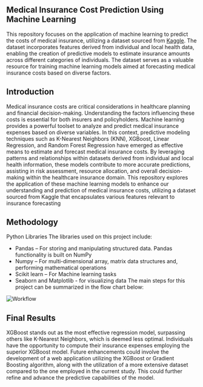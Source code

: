 ## Medical Insurance Cost Prediction Using Machine Learning

This repository focuses on the application of machine learning to predict the costs of medical insurance, utilizing a dataset sourced from [Kaggle](https://www.kaggle.com/mirichoi0218/insurance?select=insurance.csv). The dataset incorporates features derived from individual and local health data, enabling the creation of predictive models to estimate insurance amounts across different categories of individuals. The dataset serves as a valuable resource for training machine learning models aimed at forecasting medical insurance costs based on diverse factors.

## Introduction
Medical insurance costs are critical considerations in healthcare planning and financial decision-making. Understanding the factors influencing these costs is essential for both insurers and policyholders. Machine learning provides a powerful toolset to analyze and predict medical insurance expenses based on diverse variables. In this context, predictive modeling techniques such as K-Nearest Neighbors (KNN), XGBoost, Linear Regression, and Random Forest Regression have emerged as effective means to estimate and forecast medical insurance costs. By leveraging patterns and relationships within datasets derived from individual and local health information, these models contribute to more accurate predictions, assisting in risk assessment, resource allocation, and overall decision-making within the healthcare insurance domain. This repository explores the application of these machine learning models to enhance our understanding and prediction of medical insurance costs, utilizing a dataset sourced from Kaggle that encapsulates various features relevant to insurance forecasting

## Methodology
Python Libraries
The libraries used on this project include:
- Pandas – For storing and manipulating structured data. Pandas functionality is built on NumPy
- Numpy – For multi-dimensional array, matrix data structures and, performing mathematical operations
- Scikit learn – For Machine learning tasks
- Seaborn and Matplotlib - for visualizing data
The main steps for this project can be summarized in the flow chart below:

![Workflow](https://github.com/addy-analytics/Medical-Insurance-Cost-Prediction-Using-Machine-Learning/assets/107724453/2245d773-550a-4d2d-aa0a-2d2a67302224)


## Final Results
XGBoost stands out as the most effective regression model, surpassing others like K-Nearest Neighbors, which is deemed less optimal. Individuals have the opportunity to compute their insurance expenses employing the superior XGBoost model. Future enhancements could involve the development of a web application utilizing the XGBoost or Gradient Boosting algorithm, along with the utilization of a more extensive dataset compared to the one employed in the current study. This could further refine and advance the predictive capabilities of the model.
